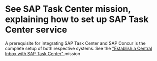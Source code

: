 # See SAP Task Center mission, explaining how to set up SAP Task Center service
A prerequisite for integrating SAP Task Center and SAP Concur is the complete setup of both respective systems. See the ["Establish a Central Inbox with SAP Task Center" ](https://discovery-center.cloud.sap/missiondetail/3774/3813/?tab=overview) mission
